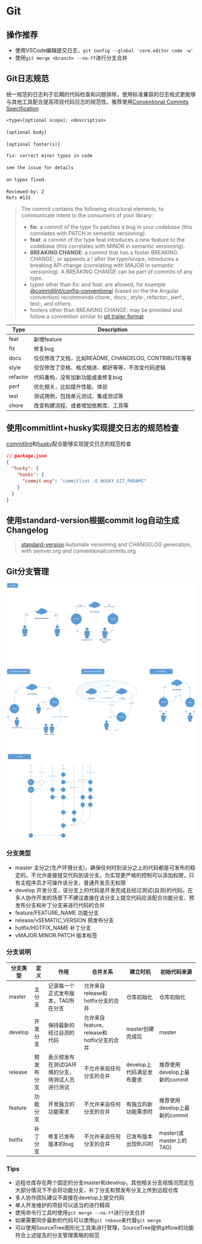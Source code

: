 # Git

## 操作推荐
* 使用VSCode编辑提交日志，`git config --global 'core.editor code -w'`
* 使用`git merge <branch> --no-ff`进行分支合并

## Git日志规范
统一规范的日志利于后期的代码检查和问题排除，使用标准兼容的日志格式更能够与其他工具配合提高项目代码日志的规范性。推荐使用[Conventional Commits Specification](https://conventionalcommits.org/)
```
<type>[optional scope]: <description>

[optional body]

[optional footer(s)]
```
```
fix: correct minor typos in code

see the issue for details

on typos fixed.

Reviewed-by: Z
Refs #133
```

> The commit contains the following structural elements, to communicate intent to the consumers of your library:
> * **fix**: a commit of the type fix patches a bug in your codebase (this correlates with PATCH in semantic versioning).
> * **feat**: a commit of the type feat introduces a new feature to the codebase (this correlates with MINOR in semantic versioning).
> * **BREAKING CHANGE**: a commit that has a footer BREAKING CHANGE:, or appends a ! after the type/scope, introduces a breaking API change (correlating with MAJOR in semantic versioning). A BREAKING CHANGE can be part of commits of any type.
> * types other than fix: and feat: are allowed, for example [@commitlint/config-conventional](https://github.com/conventional-changelog/commitlint/tree/master/%40commitlint/config-conventional) (based on the the Angular convention) recommends chore:, docs:, style:, refactor:, perf:, test:, and others.
> * footers other than BREAKING CHANGE: <description> may be provided and follow a convention similar to [git trailer format](https://git-scm.com/docs/git-interpret-trailers)

Type | Description
-|-|
feat | 新增feature
fix | 修复bug
docs | 仅仅修改了文档，比如README, CHANGELOG, CONTRIBUTE等等
style | 仅仅修改了空格、格式缩进、都好等等，不改变代码逻辑
refactor | 代码重构，没有加新功能或者修复bug
perf | 优化相关，比如提升性能、体验
test | 测试用例，包括单元测试、集成测试等
chore | 改变构建流程、或者增加依赖库、工具等

## 使用commitlint+husky实现提交日志的规范检查
[commitlint](https://commitlint.js.org/)和[husky](https://github.com/typicode/husky)配合能够实现提交日志的规范检查

```json
// package.json
{
  "husky": {
    "hooks": {
      "commit-msg": "commitlint -E HUSKY_GIT_PARAMS"
    }  
  }
}
```

## 使用standard-version根据commit log自动生成Changelog
> [standard-version](https://github.com/conventional-changelog/standard-version):Automate versioning and CHANGELOG generation, with semver.org and conventionalcommits.org

## Git分支管理
![分支管理](../images/Git团队协作.png)
### 分支类型
* master 主分之(生产环境分支)，确保任何时刻该分之上的代码都是可发布的稳定的，不允许直接提交代码到该分支。为实现更严格的控制可以添加权限，只有主程序员才可操作该分支，普通开发员无权限
* develop 开发分支，该分支上的代码是开发完成且经过测试(自测)的代码。在多人协作开发的场景下不建议直接在该分支上提交代码应该配合功能分支、预发布分支和补丁分支来进行代码的合并
* feature/FEATURE_NAME 功能分支
* release/vSEMATIC_VERSION 预发布分支
* hotfix/HOTFIX_NAME 补丁分支
* vMAJOR.MINOR.PATCH 版本标签

### 分支说明
分支类型 | 定义 | 作用 | 合并关系 | 建立时机 | 初始代码来源
-|-|-|-|-|-|
master | 主分支 | 记录每一个正式发布版本，TAG所在分支 | 允许来自release和hotfix分支的合并 | 仓库初始化 | 仓库初始化
develop | 开发分支 | 保持最新的经过自测的代码 | 允许来自feature、release和hotfix分支的合并 | master创建完成后 | master
release | 预发布分支 | 表示预发布在测试QA环境的分支，待测试人员进行测试 | 不允许来自任何分支的合并 | develop上代码满足发布要求 | 推荐使用develop上最新的commit
feature | 功能分支 | 开发独立的功能需求 | 不允许来自任何分支的合并 | 有独立的新功能需求时 | 推荐使用develop上最新的commit
hotfix | 补丁分支 | 修复已发布版本的bug | 不允许来自任何分支的合并 | 已发布版本出现BUG时 | master(或master上的TAG)

### Tips
* 远程仓库存在两个固定的分支master和develop，其他相关分支视情况而定在大部分情况下不会将功能分支、补丁分支和预发布分支上传到远程仓库
* 多人协作团队建议不直接在develop上提交代码
* 单人开发维护的项目可以适当的进行精简
* 使用命令行工具时使用`git merge --no-ff`进行分支合并
* 如果需要同步最新的代码可以使用`git rebase`来代替`git merge`
* 可以使用SourceTree图形化工具来进行管理，SourceTree提供gitflow的功能符合上述提及的分支管理策略的规范
